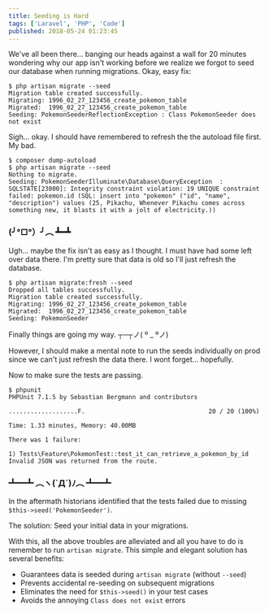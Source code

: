 ```yaml
---
title: Seeding is Hard
tags: ['Laravel', 'PHP', 'Code']
published: 2018-05-24 01:23:45
---
```


<!-- excerpt -->
We've all been there... banging our heads against a wall for 20 minutes
wondering why our app isn't working before we realize we forgot to seed our
database when running migrations. Okay, easy fix:

    $ php artisan migrate --seed
    Migration table created successfully.
    Migrating: 1996_02_27_123456_create_pokemon_table
    Migrated:  1996_02_27_123456_create_pokemon_table
    Seeding: PokemonSeederReflectionException : Class PokemonSeeder does not exist
<!-- endexcerpt -->

Sigh... okay. I should have remembered to refresh the the autoload file first.
My bad.

    $ composer dump-autoload
    $ php artisan migrate --seed
    Nothing to migrate.
    Seeding: PokemonSeederIlluminate\Database\QueryException  : SQLSTATE[23000]: Integrity constraint violation: 19 UNIQUE constraint failed: pokemon.id (SQL: insert into "pokemon" ("id", "name", "description") values (25, Pikachu, Whenever Pikachu comes across something new, it blasts it with a jolt of electricity.))

### (╯°□°）╯︵ ┻━┻

Ugh... maybe the fix isn't as easy as I thought. I must have had some left over data there. I'm pretty sure that data is old so I'll just refresh the database.

    $ php artisan migrate:fresh --seed
    Dropped all tables successfully.
    Migration table created successfully.
    Migrating: 1996_02_27_123456_create_pokemon_table
    Migrated:  1996_02_27_123456_create_pokemon_table
    Seeding: PokemonSeeder

Finally things are going my way. ┬─┬ノ( º _ ºノ)

However, I should make a mental note to run the seeds individually on prod since
we can't just refresh the data there. I wont forget... hopefully.

Now to make sure the tests are passing.

    $ phpunit 
    PHPUnit 7.1.5 by Sebastian Bergmann and contributors
    
    ...................F.                                  20 / 20 (100%)
    
    Time: 1.33 minutes, Memory: 40.00MB
    
    There was 1 failure:
    
    1) Tests\Feature\PokemonTest::test_it_can_retrieve_a_pokemon_by_id
    Invalid JSON was returned from the route.

### ┻━┻ ︵ヽ(`Д´)ﾉ︵ ┻━┻

In the aftermath historians identified that the tests failed due to missing 
`$this->seed('PokemonSeeder')`.

The solution: Seed your initial data in your migrations.

<script src="https://gist.github.com/PHLAK/e14bc99b459c01a13bba12b147e5b97c.js"></script>

With this, all the above troubles are alleviated and all you have to do is 
remember to run `artisan migrate`. This simple and elegant solution has several
benefits:

  - Guarantees data is seeded during `artisan migrate` (without `--seed`)
  - Prevents accidental re-seeding on subsequent migrations
  - Eliminates the need for `$this->seed()` in your test cases
  - Avoids the annoying `Class does not exist` errors

